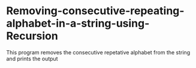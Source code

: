 # Removing-consecutive-repeating-alphabet-in-a-string-using-Recursion
This program removes the consecutive repetative alphabet from the string and prints the output 
